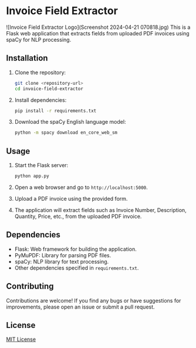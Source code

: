 # Invoice Field Extractor
![Invoice Field Extractor Logo](Screenshot 2024-04-21 070818.jpg)
This is a Flask web application that extracts fields from uploaded PDF invoices using spaCy for NLP processing.

## Installation

1. Clone the repository:

    ```bash
    git clone <repository-url>
    cd invoice-field-extractor
    ```

2. Install dependencies:

    ```bash
    pip install -r requirements.txt
    ```

3. Download the spaCy English language model:

    ```bash
    python -m spacy download en_core_web_sm
    ```

## Usage

1. Start the Flask server:

    ```bash
    python app.py
    ```

2. Open a web browser and go to `http://localhost:5000`.

3. Upload a PDF invoice using the provided form.

4. The application will extract fields such as Invoice Number, Description, Quantity, Price, etc., from the uploaded PDF invoice.

## Dependencies

- Flask: Web framework for building the application.
- PyMuPDF: Library for parsing PDF files.
- spaCy: NLP library for text processing.
- Other dependencies specified in `requirements.txt`.

## Contributing

Contributions are welcome! If you find any bugs or have suggestions for improvements, please open an issue or submit a pull request.

## License

[MIT License](LICENSE)
